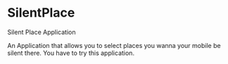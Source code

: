 # SilentPlace
Silent Place Application

An Application that allows you to select places you wanna your mobile be silent there.
You have to try this application.